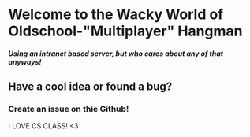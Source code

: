 # Welcome to the Wacky World of Oldschool-"Multiplayer" Hangman
##### Using an intranet based server, but who cares about any of that anyways!
## Have a cool idea or found a bug?
### Create an issue on thie Github!
I LOVE CS CLASS! <3
